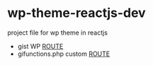 # wp-theme-reactjs-dev
project file for wp theme in reactjs


- gist WP [ROUTE](https://gist.github.com/jun20/bd2c6504daf809f76130642d75c93287)
- gifunctions.php custom [ROUTE](https://gist.github.com/jun20/3013edd4ca25d844c1b0a6b90e6aa9be)
